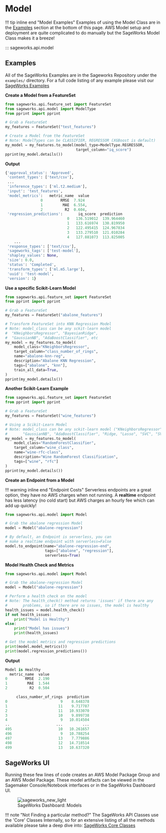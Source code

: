 # Model

!!! tip inline end "Model Examples"
    Examples of using the Model Class are in the [Examples](#examples) section at the bottom of this page. AWS Model setup and deployment are quite complicated to do manually but the SageWorks Model Class makes it a breeze!

::: sageworks.api.model


## Examples
All of the SageWorks Examples are in the Sageworks Repository under the `examples/` directory. For a full code listing of any example please visit our [SageWorks Examples](https://github.com/SuperCowPowers/sageworks/blob/main/examples)

**Create a Model from a FeatureSet**

```py title="featureset_to_model.py"
from sageworks.api.feature_set import FeatureSet
from sageworks.api.model import ModelType
from pprint import pprint

# Grab a FeatureSet
my_features = FeatureSet("test_features")

# Create a Model from the FeatureSet
# Note: ModelTypes can be CLASSIFIER, REGRESSOR (XGBoost is default)
my_model = my_features.to_model(model_type=ModelType.REGRESSOR, 
                                target_column="iq_score")
pprint(my_model.details())

```

**Output**

```py
{'approval_status': 'Approved',
 'content_types': ['text/csv'],
 ...
 'inference_types': ['ml.t2.medium'],
 'input': 'test_features',
 'model_metrics':   metric_name  value
				0        RMSE  7.924
				1         MAE  6.554,
				2          R2  0.604,
 'regression_predictions':       iq_score  prediction
							0   136.519012  139.964460
							1   133.616974  130.819950
							2   122.495415  124.967834
							3   133.279510  121.010284
							4   127.881073  113.825005
    ...
 'response_types': ['text/csv'],
 'sageworks_tags': ['test-model'],
 'shapley_values': None,
 'size': 0.0,
 'status': 'Completed',
 'transform_types': ['ml.m5.large'],
 'uuid': 'test-model',
 'version': 1}
```

**Use a specific Scikit-Learn Model**

```py title="featureset_to_sklearn_model.py"
from sageworks.api.feature_set import FeatureSet
from pprint import pprint

# Grab a FeatureSet
my_features = FeatureSet("abalone_features")

# Transform FeatureSet into KNN Regression Model
# Note: model_class can be any sckit-learn model 
#  "KNeighborsRegressor", "BayesianRidge",
#  "GaussianNB", "AdaBoostClassifier", etc
my_model = my_features.to_model(
    model_class="KNeighborsRegressor",
    target_column="class_number_of_rings",
    name="abalone-knn-reg",
    description="Abalone KNN Regression",
    tags=["abalone", "knn"],
    train_all_data=True,
)
pprint(my_model.details())
```
**Another Scikit-Learn Example**

```py title="featureset_to_sklearn_model_2.py"
from sageworks.api.feature_set import FeatureSet
from pprint import pprint

# Grab a FeatureSet
my_features = FeatureSet("wine_features")

# Using a Scikit-Learn Model
# Note: model_class can be any sckit-learn model ("KNeighborsRegressor", "BayesianRidge",
#       "GaussianNB", "AdaBoostClassifier", "Ridge, "Lasso", "SVC", "SVR", etc...)
my_model = my_features.to_model(
    model_class="RandomForestClassifier",
    target_column="wine_class",
    name="wine-rfc-class",
    description="Wine RandomForest Classification",
    tags=["wine", "rfc"]
)
pprint(my_model.details())
```

**Create an Endpoint from a Model**

!!! warning inline end "Endpoint Costs"
    Serverless endpoints are a great option, they have no AWS charges when not running. A **realtime** endpoint has less latency (no cold start) but AWS charges an hourly fee which can add up quickly!

```py title="model_to_endpoint.py"
from sageworks.api.model import Model

# Grab the abalone regression Model
model = Model("abalone-regression")

# By default, an Endpoint is serverless, you can
# make a realtime endpoint with serverless=False
model.to_endpoint(name="abalone-regression-end",
                  tags=["abalone", "regression"],
                  serverless=True)
```

**Model Health Check and Metrics**

```py title="model_metrics.py"
from sageworks.api.model import Model

# Grab the abalone-regression Model
model = Model("abalone-regression")

# Perform a health check on the model
# Note: The health_check() method returns 'issues' if there are any
#       problems, so if there are no issues, the model is healthy
health_issues = model.health_check()
if not health_issues:
    print("Model is Healthy")
else:
    print("Model has issues")
    print(health_issues)

# Get the model metrics and regression predictions
print(model.model_metrics())
print(model.regression_predictions())
```

**Output**

```py
Model is Healthy
  metric_name  value
0        RMSE  2.190
1         MAE  1.544
2          R2  0.504

     class_number_of_rings  prediction
0                        9    8.648378
1                       11    9.717787
2                       11   10.933070
3                       10    9.899738
4                        9   10.014504
..                     ...         ...
495                     10   10.261657
496                      9   10.788254
497                     13    7.779886
498                     12   14.718514
499                     13   10.637320
```

## SageWorks UI
Running these few lines of code creates an AWS Model Package Group and an AWS Model Package. These model artifacts can be viewed in the Sagemaker Console/Notebook interfaces or in the SageWorks Dashboard UI.

<figure>
<img alt="sageworks_new_light" src="https://github.com/SuperCowPowers/sageworks/assets/4806709/0c5cc2f8-bcc2-406d-a66e-32dcbad0cc25">
<figcaption>SageWorks Dashboard: Models</figcaption>
</figure>


!!! note "Not Finding a particular method?"
    The SageWorks API Classes use the 'Core' Classes Internally, so for an extensive listing of all the methods available please take a deep dive into: [SageWorks Core Classes](../core_classes/overview.md)

